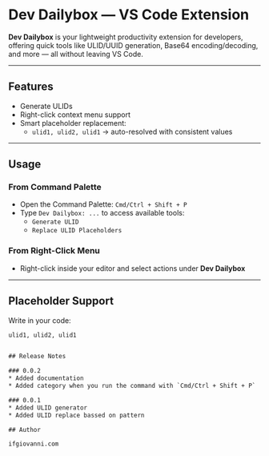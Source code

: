 # Dev Dailybox — VS Code Extension

**Dev Dailybox** is your lightweight productivity extension for developers, offering quick tools like ULID/UUID generation, Base64 encoding/decoding, and more — all without leaving VS Code.

---

## Features

- Generate ULIDs
- Right-click context menu support
- Smart placeholder replacement:
  - `ulid1, ulid2, ulid1` → auto-resolved with consistent values

---

## Usage

### From Command Palette
- Open the Command Palette: `Cmd/Ctrl + Shift + P`
- Type `Dev Dailybox: ...` to access available tools:
  - `Generate ULID`
  - `Replace ULID Placeholders`

### From Right-Click Menu
- Right-click inside your editor and select actions under **Dev Dailybox**

---

## Placeholder Support

Write in your code:

```txt
ulid1, ulid2, ulid1


## Release Notes

### 0.0.2
* Added documentation
* Added category when you run the command with `Cmd/Ctrl + Shift + P`

### 0.0.1
* Added ULID generator
* Added ULID replace bassed on pattern

## Author

ifgiovanni.com